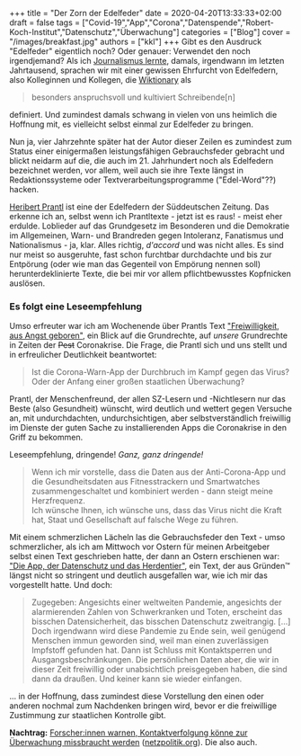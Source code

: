 +++
title = "Der Zorn der Edelfeder"
date = 2020-04-20T13:33:33+02:00
draft = false
tags = ["Covid-19","App","Corona","Datenspende","Robert-Koch-Institut","Datenschutz","Überwachung"]
categories = ["Blog"]
cover = "/images/breakfast.jpg"
authors = ["kkl"]
+++
Gibt es den Ausdruck "Edelfeder" eigentlich noch? Oder genauer: Verwendet den noch irgendjemand? Als ich [Journalismus lernte](https://djs-online.de/), damals, irgendwann im letzten Jahrtausend, sprachen wir mit einer gewissen Ehrfurcht von Edelfedern, also Kolleginnen und Kollegen, die [Wiktionary](https://de.wiktionary.org/wiki/Edelfeder) als

> besonders anspruchsvoll und kultiviert Schreibende[n]

definiert. Und zumindest damals schwang in vielen von uns heimlich die Hoffnung mit, es vielleicht selbst einmal zur Edelfeder zu bringen.

Nun ja, vier Jahrzehnte später hat der Autor dieser Zeilen es zumindest zum Status einer einigermaßen leistungsfähigen Gebrauchsfeder gebracht und blickt neidarm auf die, die auch im 21. Jahrhundert noch als Edelfedern bezeichnet werden, vor allem, weil auch sie ihre Texte längst in Redaktionssysteme oder Textverarbeitungsprogramme ("Edel-Word"??) hacken.

[Heribert Prantl](https://de.wikipedia.org/wiki/Heribert_Prantl) ist eine der Edelfedern der Süddeutschen Zeitung. Das erkenne ich an, selbst wenn ich Prantltexte - jetzt ist es raus! - meist eher erdulde. Loblieder auf das Grundgesetz im Besonderen und die Demokratie im Allgemeinen, Warn- und Brandreden gegen Intoleranz, Fanatismus und Nationalismus - ja, klar. Alles richtig, *d'accord* und was nicht alles. Es sind nur meist so ausgeruhte, fast schon furchtbar durchdachte und bis zur Entpörung (oder wie man das Gegenteil von Empörung nennen soll) herunterdeklinierte Texte, die bei mir vor allem pflichtbewusstes Kopfnicken auslösen.

### Es folgt eine Leseempfehlung
Umso erfreuter war ich am Wochenende über Prantls Text ["Freiwilligkeit, aus Angst geboren"](https://www.sueddeutsche.de/digital/prantls-blick-coronavirus-grundrechte-1.4881542), ein Blick auf die Grundrechte, auf *unsere* Grundrechte in Zeiten der ~~Pest~~ Coronakrise. Die Frage, die Prantl sich und uns stellt und in erfreulicher Deutlichkeit beantwortet:

> Ist die Corona-Warn-App der Durchbruch im Kampf gegen das Virus? Oder der Anfang einer großen staatlichen Überwachung?

Prantl, der Menschenfreund, der allen SZ-Lesern und -Nichtlesern nur das Beste (also Gesundheit) wünscht, wird deutlich und wettert gegen Versuche an, mit undurchdachten, undurchsichtigen, aber selbstverständlich freiwillig im Dienste der guten Sache zu installierenden Apps die Coronakrise in den Griff zu bekommen.

Leseempfehlung, dringende! *Ganz, ganz dringende!*

> Wenn ich mir vorstelle, dass die Daten aus der Anti-Corona-App und die Gesundheitsdaten aus Fitnesstrackern und Smartwatches zusammengeschaltet und kombiniert werden - dann steigt meine Herzfrequenz.   
Ich wünsche Ihnen, ich wünsche uns, dass das Virus nicht die Kraft hat, Staat und Gesellschaft auf falsche Wege zu führen.

Mit einem schmerzlichen Lächeln las die Gebrauchsfeder den Text - umso schmerzlicher, als ich am Mittwoch vor Ostern für meinen Arbeitgeber selbst einen Text geschrieben hatte, der dann an Ostern erschienen war: ["Die App, der Datenschutz und das Herdentier"](https://www.dw.com/de/kommentar-die-app-der-datenschutz-und-das-herdentier/a-53062799), ein Text, der aus Gründen&trade; längst nicht so stringent und deutlich ausgefallen war, wie ich mir das vorgestellt hatte. Und doch:

> Zugegeben: Angesichts einer weltweiten Pandemie, angesichts der alarmierenden Zahlen von Schwerkranken und Toten, erscheint das bisschen Datensicherheit, das bisschen Datenschutz zweitrangig. [...]    
Doch irgendwann wird diese Pandemie zu Ende sein, weil genügend Menschen immun geworden sind, weil man einen zuverlässigen Impfstoff gefunden hat. Dann ist Schluss mit Kontaktsperren und Ausgangsbeschränkungen. Die persönlichen Daten aber, die wir in dieser Zeit freiwillig oder unabsichtlich preisgegeben haben, die sind dann da draußen. Und keiner kann sie wieder einfangen.

... in der Hoffnung, dass zumindest diese Vorstellung den einen oder anderen nochmal zum Nachdenken bringen wird, bevor er die freiwillige Zustimmung zur staatlichen Kontrolle gibt.

**Nachtrag:** [Forscher:innen warnen, Kontaktverfolgung könne zur Überwachung missbraucht werden](https://netzpolitik.org/2020/forscherinnen-warnen-kontaktverfolgung-koenne-zur-ueberwachung-missbraucht-werden/) ([netzpolitik.org](https://netzpolitik.org/)). Die also auch.
